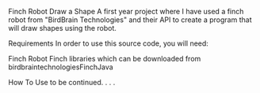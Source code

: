 Finch Robot Draw a Shape
A first year project where I have used a finch robot from "BirdBrain Technologies" and their API to create a program that will draw shapes using the robot.

Requirements
In order to use this source code, you will need:

Finch Robot
Finch libraries which can be downloaded from birdbraintechnologiesFinchJava

How To Use
to be continued. . . .
